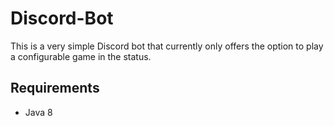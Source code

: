 # Discord-Bot
This is a very simple Discord bot that currently only offers the option to play a configurable game in the status.

Requirements
------------
* Java 8
